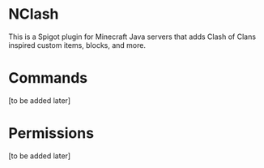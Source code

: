 # NClash
This is a Spigot plugin for Minecraft Java servers that adds Clash of Clans inspired custom items, blocks, and more.

# Commands
[to be added later]

# Permissions
[to be added later]